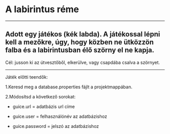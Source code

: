 # A labirintus réme

- - -

## Adott egy játékos (kék labda). A játékossal lépni kell a mezőkre, úgy, hogy közben ne ütközzön falba és a labirintusban élő szörny el ne kapja.

Cél: jusson ki az útvesztőből, elkerülve, vagy csapdába csalva a szörnyet.

- - -

Játék előtti teendők:

1.Keresd meg a database.properties fájlt a projektmappában.

2.Módosítsd a következő sorokat:

* guice.url = adatbázis url címe

* guice.user = felhasználónév az adatbázishoz

* guice.password = jelszó az adatbázishoz
